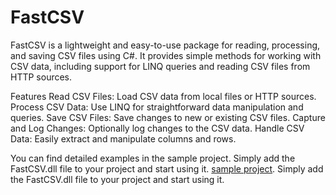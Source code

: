 # FastCSV
 FastCSV is a lightweight and easy-to-use package for reading, processing, and saving CSV files using C#. It provides simple methods for working with CSV data, including support for LINQ queries and reading CSV files from HTTP sources.
 
Features
Read CSV Files: Load CSV data from local files or HTTP sources.
Process CSV Data: Use LINQ for straightforward data manipulation and queries.
Save CSV Files: Save changes to new or existing CSV files.
Capture and Log Changes: Optionally log changes to the CSV data.
Handle CSV Data: Easily extract and manipulate columns and rows.

You can find detailed examples in the sample project. Simply add the FastCSV.dll file to your project and start using it.
[sample project](https://github.com/OxygenButBeta/FastCSV/blob/main/FastCSV-SampleProject/Program.cs). Simply add the FastCSV.dll file to your project and start using it.
